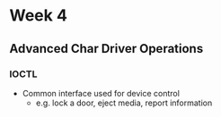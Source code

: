 # Week 4

## Advanced Char Driver Operations

### IOCTL

* Common interface used for device control
    * e.g. lock a door, eject media, report information


